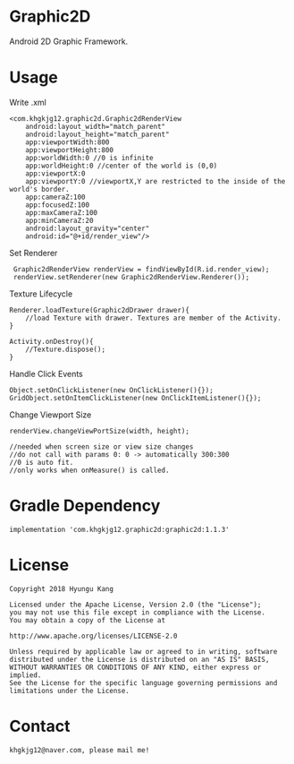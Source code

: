 # Graphic2D
Android 2D Graphic Framework.

# Usage
Write .xml

    <com.khgkjg12.graphic2d.Graphic2dRenderView
        android:layout_width="match_parent"
        android:layout_height="match_parent"
        app:viewportWidth:800
        app:viewportHeight:800
        app:worldWidth:0 //0 is infinite
        app:worldHeight:0 //center of the world is (0,0)
        app:viewportX:0
        app:viewportY:0 //viewportX,Y are restricted to the inside of the world's border.
        app:cameraZ:100
        app:focusedZ:100
        app:maxCameraZ:100
        app:minCameraZ:20
        android:layout_gravity="center"
        android:id="@+id/render_view"/>
 
 Set Renderer
 
     Graphic2dRenderView renderView = findViewById(R.id.render_view);
     renderView.setRenderer(new Graphic2dRenderView.Renderer());
     
Texture Lifecycle
    
    Renderer.loadTexture(Graphic2dDrawer drawer){
        //load Texture with drawer. Textures are member of the Activity.
    }
    
    Activity.onDestroy(){
        //Texture.dispose();
    }
    
Handle Click Events
    
    Object.setOnClickListener(new OnClickListener(){});
    GridObject.setOnItemClickListener(new OnClickItemListener(){});

Change Viewport Size


    renderView.changeViewPortSize(width, height);

    //needed when screen size or view size changes
    //do not call with params 0: 0 -> automatically 300:300
    //0 is auto fit.
    //only works when onMeasure() is called.

# Gradle Dependency
    implementation 'com.khgkjg12.graphic2d:graphic2d:1.1.3'

# License
    Copyright 2018 Hyungu Kang

    Licensed under the Apache License, Version 2.0 (the "License");
    you may not use this file except in compliance with the License.
    You may obtain a copy of the License at

    http://www.apache.org/licenses/LICENSE-2.0
    
    Unless required by applicable law or agreed to in writing, software
    distributed under the License is distributed on an "AS IS" BASIS,
    WITHOUT WARRANTIES OR CONDITIONS OF ANY KIND, either express or implied.
    See the License for the specific language governing permissions and
    limitations under the License.

# Contact
    khgkjg12@naver.com, please mail me!
